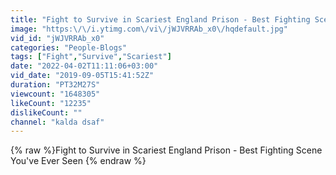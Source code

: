 ```yaml
---
title: "Fight to Survive in Scariest England Prison - Best Fighting Scene You've Ever Seen"
image: "https:\/\/i.ytimg.com\/vi\/jWJVRRAb_x0\/hqdefault.jpg"
vid_id: "jWJVRRAb_x0"
categories: "People-Blogs"
tags: ["Fight","Survive","Scariest"]
date: "2022-04-02T11:11:06+03:00"
vid_date: "2019-09-05T15:41:52Z"
duration: "PT32M27S"
viewcount: "1648305"
likeCount: "12235"
dislikeCount: ""
channel: "kalda dsaf"
---
```

{% raw %}Fight to Survive in Scariest England Prison - Best Fighting Scene You've Ever Seen {% endraw %}
